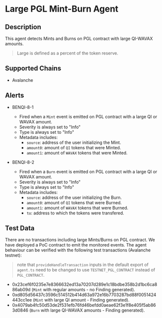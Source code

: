 # Large PGL Mint-Burn Agent

## Description

This agent detects Mints and Burns on PGL contract with large QI-WAVAX amounts.

> Large is defined as a percent of the token reserve.

## Supported Chains

- Avalanche

## Alerts

- BENQI-8-1

  - Fired when a `Mint` event is emitted on PGL contract with a large QI or WAVAX amount.
  - Severity is always set to "Info"
  - Type is always set to "Info"
  - Metadata includes:
    - `source`: address of the user initializing the Mint.
    - `amount0`: amount of `QI` tokens that were Minted.
    - `amount1`: amount of `WAVAX` tokens that were Minted.

- BENQI-8-2

  - Fired when a `Burn` event is emitted on PGL contract with a large QI or WAVAX amount.
  - Severity is always set to "Info"
  - Type is always set to "Info"
  - Metadata includes:
    - `source`: address of the user initializing the Burn.
    - `amount0`: amount of `QI` tokens that were Burned.
    - `amount1`: amount of `WAVAX` tokens that were Burned.
    - `to`: address to which the tokens were transfered.

## Test Data

There are no transactions including large Mints/Burns on PGL contract. We have deployed a PoC contract to emit the monitored events. The agent behaviour can be verified with the following test transactions (Avalanche testnet):
> note that `provideHandleTransaction` inputs in the default export of `agent.ts` need to be changed to use `TESTNET_PGL_CONTRACT` instead of `PGL_CONTRACT`.

- 0x23cef6f0235e7e8366632ed13a70207d289e1c18bdbe358b2d1bc6ca886ab09d (`Mint` with regular amounts - no Finding generated).
- 0xd805d56437c3596c514512b414d63a972e16b7703287bd88f0051424443cc1ee (`Mint` with large QI amount - Finding generated).
- 0x4079ab4fc50d53de2f531efb76fd46befdd0aeae62f3e1f8e405f5ab863d0846 (`Burn` with large QI-WAVAX amounts - Finding generated).
